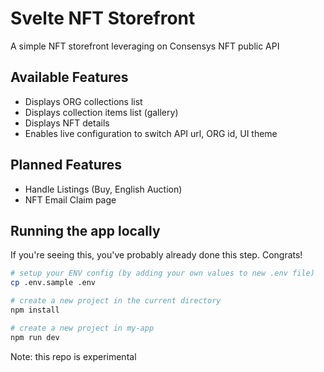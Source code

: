 # Svelte NFT Storefront

A simple NFT storefront leveraging on Consensys NFT public API

## Available Features

- Displays ORG collections list
- Displays collection items list (gallery)
- Displays NFT details
- Enables live configuration to switch API url, ORG id, UI theme

## Planned Features

- Handle Listings (Buy, English Auction)
- NFT Email Claim page

## Running the app locally

If you're seeing this, you've probably already done this step. Congrats!

```bash
# setup your ENV config (by adding your own values to new .env file)
cp .env.sample .env

# create a new project in the current directory
npm install

# create a new project in my-app
npm run dev
```

Note: this repo is experimental